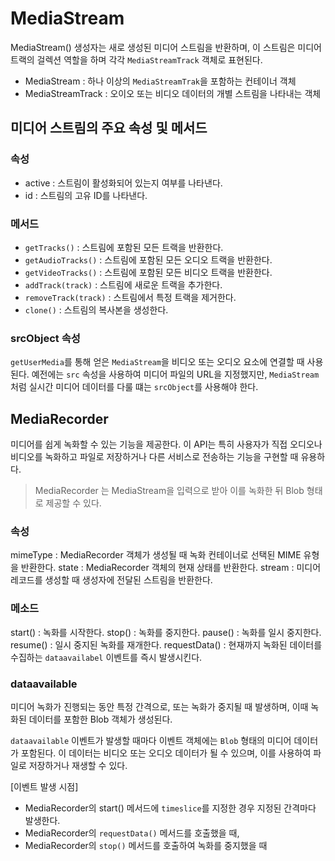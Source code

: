 # MediaStream 

MediaStream() 생성자는 새로 생성된 미디어 스트림을 반환하며, 이 스트림은 미디어 트랙의 걸렉션 역할을 하며 각각 `MediaStreamTrack` 객체로 표현된다.

- MediaStream : 하나 이상의 `MediaStreamTrak`을 포함하는 컨테이너 객체 
- MediaStreamTrack : 오이오 또는 비디오 데이터의 개별 스트림을 나타내는 객체 

## 미디어 스트림의 주요 속성 및 메서드 

### 속성 

- active : 스트림이 활성화되어 있는지 여부를 나타낸다.
- id : 스트림의 고유 ID를 나타낸다.

### 메서드

- `getTracks()` : 스트림에 포함된 모든 트랙을 반환한다.
- `getAudioTracks()` : 스트림에 포함된 모든 오디오 트랙을 반환한다.
- `getVideoTracks()` : 스트림에 포함된 모든 비디오 트랙을 반환한다.
- `addTrack(track)` : 스트림에 새로운 트랙을 추가한다.
- `removeTrack(track)` : 스트림에서 특정 트랙을 제거한다.
- `clone()` : 스트림의 복사본을 생성한다.

### srcObject 속성 

`getUserMedia`를 통해 얻은 `MediaStream`을 비디오 또는 오디오 요소에 연결할 때 사용된다. 예전에는 `src` 속성을 사용하여 미디어 파일의 URL을 지정했지만, `MediaStream` 처럼 실시간 미디어 데이터를 다룰 떄는 `srcObject`를 사용해야 한다.


## MediaRecorder 

미디어를 쉽게 녹화할 수 있는 기능을 제공한다. 이 API는 특히 사용자가 직접 오디오나 비디오를 녹화하고 파일로 저장하거나 다른 서비스로 전송하는 기능을 구현할 때 유용하다.

> MediaRecorder 는 MediaStream을 입력으로 받아 이를 녹화한 뒤 Blob 형태로 제공할 수 있다.

### 속성 

mimeType : MediaRecorder 객체가 생성될 때 녹화 컨테이너로 선택된 MIME 유형을 반환한다.
state : MediaRecorder 객체의 현재 상태를 반환한다.
stream : 미디어 레코드를 생성할 때 생성자에 전달된 스트림을 반환한다.

### 메소드 

start() :  녹화를 시작한다.
stop() : 녹화를 중지한다.
pause() : 녹화를 일시 중지한다.
resume() : 일시 중지된 녹화를 재개한다.
requestData() : 현재까지 녹화된 데이터를 수집하는 `dataavailabel` 이벤트를 즉시 발생시킨다.

### dataavailable

미디어 녹화가 진행되는 동안 특정 간격으로, 또는 녹화가 중지될 때 발생하며, 이때 녹화된 데이터를 포함한 Blob 객체가 생성된다.

`dataavailable` 이벤트가 발생할 때마다 이벤트 객체에는 `Blob` 형태의 미디어 데이터가 포함된다. 이 데이터는 비디오 또는 오디오 데이터가 될 수 있으며, 이를 사용하여 파일로 저장하거나 재생할 수 있다.

[이벤트 발생 시점]

- MediaRecorder의 start() 메서드에 `timeslice`를 지정한 경우 지정된 간격마다 발생한다.
- MediaRecorder의 `requestData()` 메서드를 호출했을 때,
- MediaRecorder의 `stop()` 메서드를 호출하여 녹화를 중지했을 때